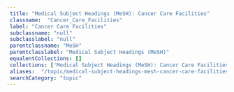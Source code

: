 ```yaml
--- 
 title: "Medical Subject Headings (MeSH): Cancer Care Facilities" 
 classname:  "Cancer_Care_Facilities" 
 label: "Cancer Care Facilities" 
 subclassname: "null" 
 subclasslabel: "null" 
 parentclassname: "MeSH" 
 parentclasslabel: "Medical Subject Headings (MeSH)" 
 equalentCollections: [] 
 collections: ['Medical Subject Headings (MeSH): Cancer Care Facilities']
 aliases:  "/topic/medical-subject-headings-mesh-cancer-care-facilities"  
 searchCategory: "topic" 
---
```

